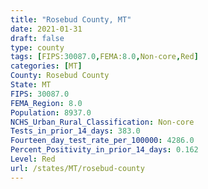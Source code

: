 ```yaml
---
title: "Rosebud County, MT"
date: 2021-01-31
draft: false
type: county
tags: [FIPS:30087.0,FEMA:8.0,Non-core,Red]
categories: [MT]
County: Rosebud County
State: MT
FIPS: 30087.0
FEMA_Region: 8.0
Population: 8937.0
NCHS_Urban_Rural_Classification: Non-core
Tests_in_prior_14_days: 383.0
Fourteen_day_test_rate_per_100000: 4286.0
Percent_Positivity_in_prior_14_days: 0.162
Level: Red
url: /states/MT/rosebud-county
---
```



